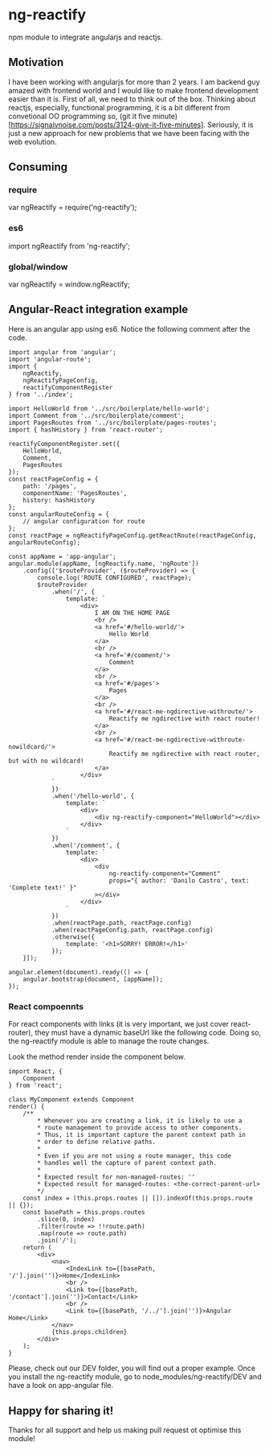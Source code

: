# ng-reactify
npm module to integrate angularjs and reactjs.

## Motivation
I have been working with angularjs for more than 2 years. I am backend guy amazed with frontend world 
and I would like to make frontend development easier than it is.
First of all, we need to think out of the box. Thinking about reactjs, especially, functional programming,
it is a bit different from convetional OO programming so, (git it five minute)[https://signalvnoise.com/posts/3124-give-it-five-minutes].
Seriously, it is just a new approach for new problems that we have been facing with the web evolution.

## Consuming
### require
var ngReactify = require('ng-reactify');
### es6
import ngReactify from 'ng-reactify';
### global/window
var ngReactify = window.ngReactify;

## Angular-React integration example
Here is an angular app using es6. Notice the following comment after the code.
```
import angular from 'angular';
import 'angular-route';
import {
    ngReactify,
    ngReactifyPageConfig,
    reactifyComponentRegister
} from '../index';

import HelloWorld from '../src/boilerplate/hello-world';
import Comment from '../src/boilerplate/comment';
import PagesRoutes from '../src/boilerplate/pages-routes';
import { hashHistory } from 'react-router';

reactifyComponentRegister.set({
    HelloWorld,
    Comment,
    PagesRoutes
});
const reactPageConfig = {
    path: '/pages',
    componentName: 'PagesRoutes',
    history: hashHistory
};
const angularRouteConfig = {
    // angular configuration for route
};
const reactPage = ngReactifyPageConfig.getReactRoute(reactPageConfig, angularRouteConfig);

const appName = 'app-angular';
angular.module(appName, [ngReactify.name, 'ngRoute'])
    .config(['$routeProvider', ($routeProvider) => {
        console.log('ROUTE CONFIGURED', reactPage);
        $routeProvider
            .when('/', {
                template: `
                    <div>
                        I AM ON THE HOME PAGE
                        <br />
                        <a href='#/hello-world/'>
                            Hello World
                        </a>
                        <br />
                        <a href='#/comment/'>
                            Comment
                        </a>
                        <br />
                        <a href='#/pages'>
                            Pages
                        </a>
                        <br />
                        <a href='#/react-me-ngdirective-withroute/'>
                            Reactify me ngdirective with react router!
                        </a>
                        <br />
                        <a href='#/react-me-ngdirective-withroute-nowildcard/'>
                            Reactify me ngdirective with react router, but with no wildcard!
                        </a>
                    </div>
            `
            })
            .when('/hello-world', {
                template: `
                    <div>
                        <div ng-reactify-component="HelloWorld"></div>
                    </div>
                `
            })
            .when('/comment', {
                template: `
                    <div>
                        <div
                            ng-reactify-component="Comment"
                            props="{ author: 'Danilo Castro', text: 'Complete text!' }"
                        ></div>
                    </div>
                `
            })
            .when(reactPage.path, reactPage.config)
            .when(reactPageConfig.path, reactPage.config)
            .otherwise({
                template: '<h1>SORRY! ERROR!</h1>'
            });
    }]);

angular.element(document).ready(() => {
    angular.bootstrap(document, [appName]);
});
```
### React compoennts
For react components with links <Link /> (it is very important, we just cover react-router), they must have
a dynamic baseUrl like the following code. Doing so, the ng-reactify module is able to manage the route changes.

Look the method render inside the component below.
```
import React, {
    Component
} from 'react';

class MyComponent extends Component
render() {
    /**
        * Whenever you are creating a link, it is likely to use a 
        * route management to provide access to other components.
        * Thus, it is important capture the parent context path in
        * order to define relative paths.
        * 
        * Even if you are not using a route manager, this code
        * handles well the capture of parent context path.
        * 
        * Expected result for non-managed-routes: ''
        * Expected result for managed-routes: <the-correct-parent-url>
        */
    const index = (this.props.routes || []).indexOf(this.props.route || {});
    const basePath = this.props.routes
        .slice(0, index)
        .filter(route => !!route.path)
        .map(route => route.path)
        .join('/');
    return (
        <div>
            <nav>
                <IndexLink to={[basePath, '/'].join('')}>Home</IndexLink>
                <br />
                <Link to={[basePath, '/contact'].join('')}>Contact</Link>
                <br />
                <Link to={[basePath, '/../'].join('')}>Angular Home</Link>
            </nav>
            {this.props.children}
        </div>
    );
}
```

Please, check out our DEV folder, you will find out a proper example. Once you install
the ng-reactify module, go to node_modules/ng-reactify/DEV and have a look on app-angular
file.

## Happy for sharing it!
Thanks for all support and help us making pull request ot optimise this module! 